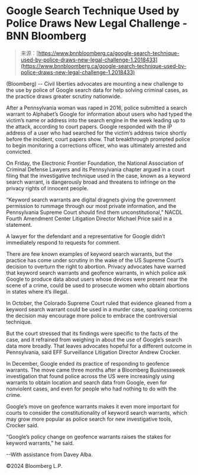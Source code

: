 <!--yml
category: 未分类
date: 2024-05-27 14:33:35
-->

# Google Search Technique Used by Police Draws New Legal Challenge - BNN Bloomberg

> 来源：[https://www.bnnbloomberg.ca/google-search-technique-used-by-police-draws-new-legal-challenge-1.2018433](https://www.bnnbloomberg.ca/google-search-technique-used-by-police-draws-new-legal-challenge-1.2018433)

(Bloomberg) -- Civil liberties advocates are mounting a new challenge to the use by police of Google search data for help solving criminal cases, as the practice draws greater scrutiny nationwide.

After a Pennsylvania woman was raped in 2016, police submitted a search warrant to Alphabet’s Google for information about users who had typed the victim’s name or address into the search engine in the week leading up to the attack, according to court papers. Google responded with the IP address of a user who had searched for the victim’s address twice shortly before the incident, court papers show. That breakthrough prompted police to begin monitoring a corrections officer, who was ultimately arrested and convicted.

On Friday, the Electronic Frontier Foundation, the National Association of Criminal Defense Lawyers and its Pennsylvania chapter argued in a court filing that the investigative technique used in the case, known as a keyword search warrant, is dangerously broad and threatens to infringe on the privacy rights of innocent people.

“Keyword search warrants are digital dragnets giving the government permission to rummage through our most private information, and the Pennsylvania Supreme Court should find them unconstitutional,” NACDL Fourth Amendment Center Litigation Director Michael Price said in a statement.

A lawyer for the defendant and a representative for Google didn’t immediately respond to requests for comment.

There are few known examples of keyword search warrants, but the practice has come under scrutiny in the wake of the US Supreme Court’s decision to overturn the right to abortion. Privacy advocates have warned that keyword search warrants and geofence warrants, in which police ask Google to produce data about users whose devices were present near the scene of a crime, could be used to prosecute women who obtain abortions in states where it’s illegal.

In October, the Colorado Supreme Court ruled that evidence gleaned from a keyword search warrant could be used in a murder case, sparking concerns the decision may encourage more police to embrace the controversial technique.

But the court stressed that its findings were specific to the facts of the case, and it refrained from weighing in about the use of Google’s search data more broadly. That leaves advocates hopeful for a different outcome in Pennsylvania, said EFF Surveillance Litigation Director Andrew Crocker.

In December, Google ended its practice of responding to geofence warrants. The move came three months after a Bloomberg Businessweek investigation that found police across the US were increasingly using warrants to obtain location and search data from Google, even for nonviolent cases, and even for people who had nothing to do with the crime.

Google’s move on geofence warrants makes it even more important for courts to consider the constitutionality of keyword search warrants, which may grow more popular as police search for new investigative tools, Crocker said. 

“Google’s policy change on geofence warrants raises the stakes for keyword warrants,” he said.

--With assistance from Davey Alba.

©2024 Bloomberg L.P.